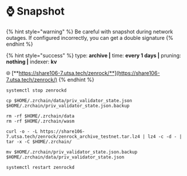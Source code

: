 # ⌚ Snapshot

{% hint style="warning" %}
Be careful with snapshot during network outages. If configured incorrectly, you can get a double signature
{% endhint %}



{% hint style="success" %}
type: **archive |** time: **every 1 days |** pruning: **nothing |** indexer: **kv**

🌐 [**https://share106-7.utsa.tech/zenrock/**](https://share106-7.utsa.tech/zenrock/)
{% endhint %}

```shell
systemctl stop zenrockd

cp $HOME/.zrchain/data/priv_validator_state.json $HOME/.zrchain/priv_validator_state.json.backup

rm -rf $HOME/.zrchain/data
rm -rf $HOME/.zrchain/wasm

curl -o - -L https://share106-7.utsa.tech/zenrock/zenrock_archive_testnet.tar.lz4 | lz4 -c -d - | tar -x -C $HOME/.zrchain/

mv $HOME/.zrchain/priv_validator_state.json.backup $HOME/.zrchain/data/priv_validator_state.json

systemctl restart zenrockd
```

